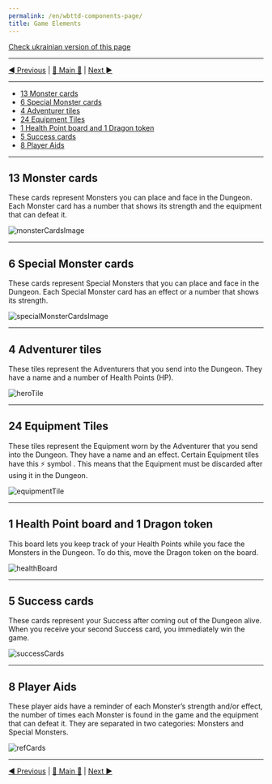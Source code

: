 ```yaml
---
permalink: /en/wbttd-components-page/
title: Game Elements
---
```


[Check ukrainian version of this page](../ua/ComponentPage.md)

***

[◄ Previous](IndexPage.md) | [🚪 Main 🚪](IndexPage.md) | [Next ►](GameSetupPage.md)

***

* [13 Monster cards](#13-monster-cards)
* [6 Special Monster cards](#6-special-monster-cards)
* [4 Adventurer tiles](#4-adventurer-tiles)
* [24 Equipment Tiles](#24-equipment-tiles)
* [1 Health Point board and 1 Dragon token](#1-health-point-board-and-1-dragon-token)
* [5 Success cards](#5-success-cards)
* [8 Player Aids](#8-player-aids)

***

## 13 Monster cards

These cards represent Monsters you can place and face in the Dungeon. Each Monster card has a number that shows its strength and the equipment that can defeat it.

![monsterCardsImage]

***

## 6 Special Monster cards

These cards represent Special Monsters that you can place and face in the Dungeon. Each Special Monster card has an effect or a number that shows its strength.

![specialMonsterCardsImage]

***

## 4 Adventurer tiles

These tiles represent the Adventurers that you send into the Dungeon. They have a name and a number of Health Points (HP).

![heroTile]

***

## 24 Equipment Tiles

These tiles represent the Equipment worn by the Adventurer that you send into the Dungeon. They have a name and an effect. Certain Equipment tiles have this ⚡ symbol . This means that the Equipment must be discarded after using it in the Dungeon.

![equipmentTile]

***

## 1 Health Point board and 1 Dragon token

This board lets you keep track of your Health Points while you face the Monsters in the Dungeon. To do this, move the Dragon token on the board.

![healthBoard]

***

## 5 Success cards

These cards represent your Success after coming out of the Dungeon alive. When you receive your second Success card, you immediately win the game.

![successCards]

***

## 8 Player Aids

These player aids have a reminder of each Monster’s strength and/or effect, the number of times each Monster is found in the game and the equipment that can defeat it. They are separated in two categories: Monsters and Special Monsters.

![refCards]

***

[◄ Previous](IndexPage.md) | [🚪 Main 🚪](IndexPage.md) | [Next ►](GameSetupPage.md)

<!--Image links ref-->

[monsterCardsImage]: ../../resources/img/monsters.JPG

[specialMonsterCardsImage]: ../../resources/img/specialMonsters.JPG

[heroTile]: ../../resources/img/heroes.JPG

[equipmentTile]: ../../resources/img/equipment.JPG

[healthBoard]: ../../resources/img/board.JPG

[successCards]: ../../resources/img/successCards.JPG

[refCards]: ../../resources/img/refCards.JPG